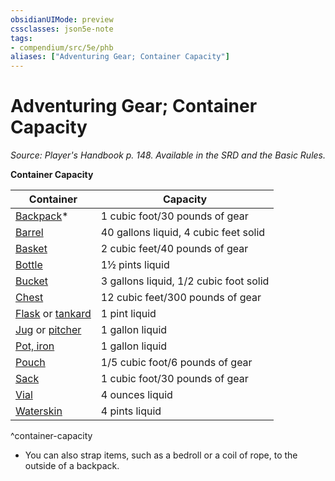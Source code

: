 ```yaml
---
obsidianUIMode: preview
cssclasses: json5e-note
tags:
- compendium/src/5e/phb
aliases: ["Adventuring Gear; Container Capacity"]
---
```

# Adventuring Gear; Container Capacity
*Source: Player's Handbook p. 148. Available in the SRD and the Basic Rules.* 

**Container Capacity**

| Container | Capacity |
|-----------|----------|
| [Backpack](5E2014官方资源/items/backpack.md)* | 1 cubic foot/30 pounds of gear |
| [Barrel](5E2014官方资源/items/barrel.md) | 40 gallons liquid, 4 cubic feet solid |
| [Basket](5E2014官方资源/items/basket.md) | 2 cubic feet/40 pounds of gear |
| [Bottle](5E2014官方资源/items/glass-bottle.md) | 1½ pints liquid |
| [Bucket](5E2014官方资源/items/bucket.md) | 3 gallons liquid, 1/2 cubic foot solid |
| [Chest](5E2014官方资源/items/chest.md) | 12 cubic feet/300 pounds of gear |
| [Flask](5E2014官方资源/items/flask.md) or [tankard](5E2014官方资源/items/tankard.md) | 1 pint liquid |
| [Jug](5E2014官方资源/items/jug.md) or [pitcher](5E2014官方资源/items/pitcher.md) | 1 gallon liquid |
| [Pot, iron](5E2014官方资源/items/iron-pot.md) | 1 gallon liquid |
| [Pouch](5E2014官方资源/items/pouch.md) | 1/5 cubic foot/6 pounds of gear |
| [Sack](5E2014官方资源/items/sack.md) | 1 cubic foot/30 pounds of gear |
| [Vial](5E2014官方资源/items/vial.md) | 4 ounces liquid |
| [Waterskin](5E2014官方资源/items/waterskin.md) | 4 pints liquid |
^container-capacity

* You can also strap items, such as a bedroll or a coil of rope, to the outside of a backpack.